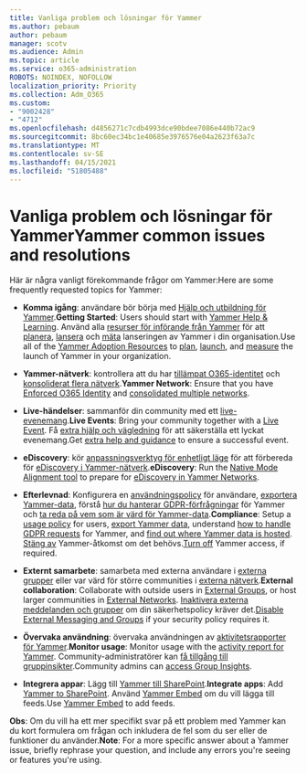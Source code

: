 ```yaml
---
title: Vanliga problem och lösningar för Yammer
ms.author: pebaum
author: pebaum
manager: scotv
ms.audience: Admin
ms.topic: article
ms.service: o365-administration
ROBOTS: NOINDEX, NOFOLLOW
localization_priority: Priority
ms.collection: Adm_O365
ms.custom:
- "9002428"
- "4712"
ms.openlocfilehash: d4856271c7cdb4993dce90bdee7086e440b72ac9
ms.sourcegitcommit: 8bc60ec34bc1e40685e3976576e04a2623f63a7c
ms.translationtype: MT
ms.contentlocale: sv-SE
ms.lasthandoff: 04/15/2021
ms.locfileid: "51805488"
---
```

# <a name="yammer-common-issues-and-resolutions"></a><span data-ttu-id="78784-102">Vanliga problem och lösningar för Yammer</span><span class="sxs-lookup"><span data-stu-id="78784-102">Yammer common issues and resolutions</span></span>

<span data-ttu-id="78784-103">Här är några vanligt förekommande frågor om Yammer:</span><span class="sxs-lookup"><span data-stu-id="78784-103">Here are some frequently requested topics for Yammer:</span></span>

- <span data-ttu-id="78784-104">**Komma igång**: användare bör börja med [Hjälp och utbildning för Yammer](https://support.office.com/yammer).</span><span class="sxs-lookup"><span data-stu-id="78784-104">**Getting Started**: Users should start with [Yammer Help & Learning](https://support.office.com/yammer).</span></span> <span data-ttu-id="78784-105">Använd alla [resurser för införande från Yammer](https://aka.ms/yamresources) för att [planera](https://aka.ms/YamSuccessGuide), [lansera](https://aka.ms/YamLaunchPlaybook) och [mäta](https://aka.ms/YamMeasureSuccesGuide) lanseringen av Yammer i din organisation.</span><span class="sxs-lookup"><span data-stu-id="78784-105">Use all of the [Yammer Adoption Resources](https://aka.ms/yamresources) to [plan](https://aka.ms/YamSuccessGuide), [launch](https://aka.ms/YamLaunchPlaybook), and [measure](https://aka.ms/YamMeasureSuccesGuide) the launch of Yammer in your organization.</span></span> 

- <span data-ttu-id="78784-106">**Yammer-nätverk**: kontrollera att du har [tillämpat O365-identitet](https://docs.microsoft.com/yammer/configure-your-yammer-network/enforce-office-365-identity) och [konsoliderat flera nätverk](https://docs.microsoft.com/yammer/configure-your-yammer-network/consolidate-multiple-yammer-networks).</span><span class="sxs-lookup"><span data-stu-id="78784-106">**Yammer Network**: Ensure that you have [Enforced O365 Identity](https://docs.microsoft.com/yammer/configure-your-yammer-network/enforce-office-365-identity) and [consolidated multiple networks](https://docs.microsoft.com/yammer/configure-your-yammer-network/consolidate-multiple-yammer-networks).</span></span> 

- <span data-ttu-id="78784-107">**Live-händelser**: sammanför din community med ett [live-evenemang](https://docs.microsoft.com/yammer/manage-yammer-groups/yammer-live-events).</span><span class="sxs-lookup"><span data-stu-id="78784-107">**Live Events**: Bring your community together with a [Live Event](https://docs.microsoft.com/yammer/manage-yammer-groups/yammer-live-events).</span></span> <span data-ttu-id="78784-108">Få [extra hjälp och vägledning](https://resources.techcommunity.microsoft.com/live-events/assistance/) för att säkerställa ett lyckat evenemang.</span><span class="sxs-lookup"><span data-stu-id="78784-108">Get [extra help and guidance](https://resources.techcommunity.microsoft.com/live-events/assistance/) to ensure a successful event.</span></span> 

- <span data-ttu-id="78784-109">**eDiscovery**: kör [anpassningsverktyg för enhetligt läge](https://docs.microsoft.com/yammer/configure-your-yammer-network/overview-native-mode) för att förbereda för [eDiscovery i Yammer-nätverk](https://docs.microsoft.com/yammer/manage-security-and-compliance/overview-of-ediscovery).</span><span class="sxs-lookup"><span data-stu-id="78784-109">**eDiscovery**: Run the [Native Mode Alignment tool](https://docs.microsoft.com/yammer/configure-your-yammer-network/overview-native-mode) to prepare for [eDiscovery in Yammer Networks](https://docs.microsoft.com/yammer/manage-security-and-compliance/overview-of-ediscovery).</span></span> 

- <span data-ttu-id="78784-110">**Efterlevnad**: Konfigurera en [användningspolicy](https://docs.microsoft.com/yammer/manage-security-and-compliance/set-up-a-usage-policy) för användare, [exportera Yammer-data](https://docs.microsoft.com/yammer/manage-security-and-compliance/export-yammer-enterprise-data), förstå [hur du hanterar GDPR-förfrågningar](https://docs.microsoft.com/yammer/manage-security-and-compliance/gdpr-requests-in-yammer-enterprise) för Yammer och [ta reda på vem som är värd för Yammer-data](https://docs.microsoft.com/yammer/manage-security-and-compliance/data-residency).</span><span class="sxs-lookup"><span data-stu-id="78784-110">**Compliance**: Setup a [usage policy](https://docs.microsoft.com/yammer/manage-security-and-compliance/set-up-a-usage-policy) for users, [export Yammer data](https://docs.microsoft.com/yammer/manage-security-and-compliance/export-yammer-enterprise-data), understand [how to handle GDPR requests](https://docs.microsoft.com/yammer/manage-security-and-compliance/gdpr-requests-in-yammer-enterprise) for Yammer, and [find out where Yammer data is hosted](https://docs.microsoft.com/yammer/manage-security-and-compliance/data-residency).</span></span> <span data-ttu-id="78784-111">[Stäng av](https://docs.microsoft.com/yammer/manage-yammer-users/turn-off-user-access) Yammer-åtkomst om det behövs.</span><span class="sxs-lookup"><span data-stu-id="78784-111">[Turn off](https://docs.microsoft.com/yammer/manage-yammer-users/turn-off-user-access) Yammer access, if required.</span></span>

- <span data-ttu-id="78784-112">**Externt samarbete**: samarbeta med externa användare i [externa grupper](https://docs.microsoft.com/yammer/work-with-external-users/create-and-manage-external-groups) eller var värd för större communities i [externa nätverk](https://docs.microsoft.com/yammer/work-with-external-users/create-and-manage-an-external-network).</span><span class="sxs-lookup"><span data-stu-id="78784-112">**External collaboration**: Collaborate with outside users in [External Groups](https://docs.microsoft.com/yammer/work-with-external-users/create-and-manage-external-groups), or host larger communities in [External Networks](https://docs.microsoft.com/yammer/work-with-external-users/create-and-manage-an-external-network).</span></span> <span data-ttu-id="78784-113">[Inaktivera externa meddelanden och grupper](https://docs.microsoft.com/yammer/work-with-external-users/disable-external-messaging) om din säkerhetspolicy kräver det.</span><span class="sxs-lookup"><span data-stu-id="78784-113">[Disable External Messaging and Groups](https://docs.microsoft.com/yammer/work-with-external-users/disable-external-messaging) if your security policy requires it.</span></span>

- <span data-ttu-id="78784-114">**Övervaka användning**: övervaka användningen av [aktivitetsrapporter för Yammer](https://docs.microsoft.com/microsoft-365/admin/activity-reports/yammer-activity-report).</span><span class="sxs-lookup"><span data-stu-id="78784-114">**Monitor usage**: Monitor usage with the [activity report for Yammer](https://docs.microsoft.com/microsoft-365/admin/activity-reports/yammer-activity-report).</span></span> <span data-ttu-id="78784-115">Community-administratörer kan [få tillgång till gruppinsikter](https://support.office.com/article/view-group-insights-in-yammer-73f9fa6d-d442-4f25-9194-d5317c9328ab).</span><span class="sxs-lookup"><span data-stu-id="78784-115">Community admins can [access Group Insights](https://support.office.com/article/view-group-insights-in-yammer-73f9fa6d-d442-4f25-9194-d5317c9328ab).</span></span>

- <span data-ttu-id="78784-116">**Integrera appar**: Lägg till [Yammer till SharePoint](https://docs.microsoft.com/yammer/integrate-yammer-with-other-apps/embed-a-feed-into-a-sharepoint-site).</span><span class="sxs-lookup"><span data-stu-id="78784-116">**Integrate apps**: Add [Yammer to SharePoint](https://docs.microsoft.com/yammer/integrate-yammer-with-other-apps/embed-a-feed-into-a-sharepoint-site).</span></span> <span data-ttu-id="78784-117">Använd [Yammer Embed](https://developer.yammer.com/docs/embed) om du vill lägga till feeds.</span><span class="sxs-lookup"><span data-stu-id="78784-117">Use [Yammer Embed](https://developer.yammer.com/docs/embed) to add feeds.</span></span> 

<span data-ttu-id="78784-118">**Obs**: Om du vill ha ett mer specifikt svar på ett problem med Yammer kan du kort formulera om frågan och inkludera de fel som du ser eller de funktioner du använder.</span><span class="sxs-lookup"><span data-stu-id="78784-118">**Note**: For a more specific answer about a Yammer issue, briefly rephrase your question, and include any errors you're seeing or features you're using.</span></span>
